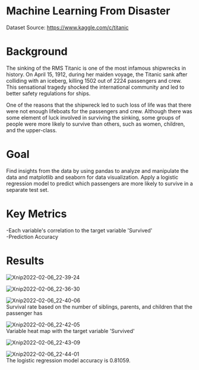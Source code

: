 # Machine Learning From Disaster
Dataset Source: https://www.kaggle.com/c/titanic

# Background
The sinking of the RMS Titanic is one of the most infamous shipwrecks in history. On April 15, 1912, during her maiden voyage, the Titanic sank after colliding with an iceberg, killing 1502 out of 2224 passengers and crew. This sensational tragedy shocked the international community and led to better safety regulations for ships.

One of the reasons that the shipwreck led to such loss of life was that there were not enough lifeboats for the passengers and crew. Although there was some element of luck involved in surviving the sinking, some groups of people were more likely to survive than others, such as women, children, and the upper-class.

# Goal
Find insights from the data by using pandas to analyze and manipulate the data and matplotlib and seaborn for data visualization. Apply a logistic regression model to predict which passengers are more likely to survive in a separate test set.

# Key Metrics
-Each variable's correlation to the target variable 'Survived' <br />
-Prediction Accuracy

# Results
![Xnip2022-02-06_22-39-24](https://user-images.githubusercontent.com/33715191/152737510-f4478775-20bf-41de-be77-9a9d79b140cf.jpg)


![Xnip2022-02-06_22-36-30](https://user-images.githubusercontent.com/33715191/152737177-d8ab4852-7112-462f-a1ea-d7d0a9fca4a0.jpg)

![Xnip2022-02-06_22-40-06](https://user-images.githubusercontent.com/33715191/152737589-cb14ce51-28d1-4120-a6c0-62ca3f856946.jpg)<br />
Survival rate based on the number of siblings, parents, and children that the passenger has

![Xnip2022-02-06_22-42-05](https://user-images.githubusercontent.com/33715191/152737828-43509290-7ca9-4b46-8b35-6fe6597d664b.jpg)<br />
Variable heat map with the target variable 'Survived'

![Xnip2022-02-06_22-43-09](https://user-images.githubusercontent.com/33715191/152737923-ef48fa64-6ed6-4f24-870c-ee3390599d0e.jpg)

![Xnip2022-02-06_22-44-01](https://user-images.githubusercontent.com/33715191/152738045-ac981a84-36de-4bbe-b347-7a92cd0431b0.jpg)<br />
The logistic regression model accuracy is 0.81059. 
